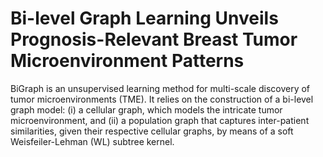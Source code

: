 # Bi-level Graph Learning Unveils Prognosis-Relevant Breast Tumor Microenvironment Patterns
BiGraph is an unsupervised learning method for multi-scale discovery of tumor microenvironments (TME). It relies on the construction of a bi-level graph model: (i) a cellular graph, which models the intricate tumor microenvironment, and (ii) a population graph that captures inter-patient similarities, given their respective cellular graphs, by means of a soft Weisfeiler-Lehman (WL) subtree kernel.


